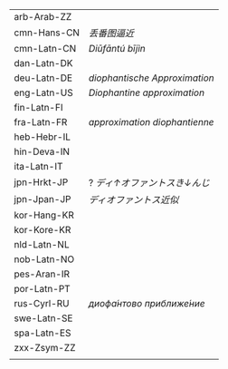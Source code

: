 | | |
|-|-|
| arb-Arab-ZZ |  |
| cmn-Hans-CN | _丢番图逼近_ |
| cmn-Latn-CN | _Diūfāntú bījìn_ |
| dan-Latn-DK |  |
| deu-Latn-DE | _diophantische Approximation_ |
| eng-Latn-US | _Diophantine approximation_ |
| fin-Latn-FI |  |
| fra-Latn-FR | _approximation diophantienne_ |
| heb-Hebr-IL |  |
| hin-Deva-IN |  |
| ita-Latn-IT |  |
| jpn-Hrkt-JP | ? _ディ↑オファントスき↓んじ_ |
| jpn-Jpan-JP | _ディオファントス近似_ |
| kor-Hang-KR |  |
| kor-Kore-KR |  |
| nld-Latn-NL |  |
| nob-Latn-NO |  |
| pes-Aran-IR |  |
| por-Latn-PT |  |
| rus-Cyrl-RU | _диофа́нтово приближе́ние_ |
| swe-Latn-SE |  |
| spa-Latn-ES |  |
| zxx-Zsym-ZZ |  |
|  |  |
